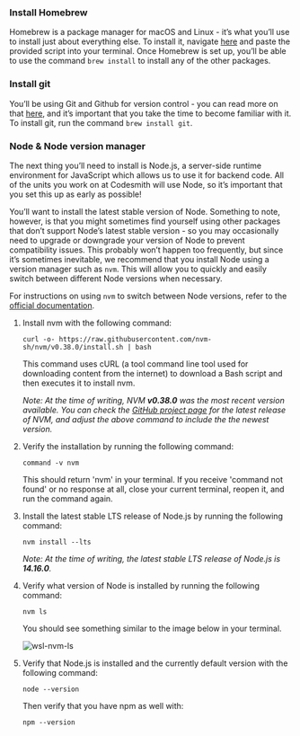 ### Install Homebrew
Homebrew is a package manager for macOS and Linux - it’s what you’ll use to install just about everything else. To install it, navigate [here](https://brew.sh/) and paste the provided script into your terminal.
Once Homebrew is set up, you’ll be able to use the command `brew install` to install any of the other packages.

### Install git
You’ll be using Git and Github for version control - you can read more on that [here](https://github.com/CodesmithLLC/precourse-part-1/blob/master/GitHub.md), and it’s important that you take the time to become familiar with it.
To install git, run the command `brew install git`.

### Node & Node version manager
The next thing you’ll need to install is Node.js, a server-side runtime environment for JavaScript which allows us to use it for backend code. All of the units you work on at Codesmith will use Node, so it’s important that you set this up as early as possible! 

You’ll want to install the latest stable version of Node. Something to note, however, is that you might sometimes find yourself using other packages that don’t support Node’s latest stable version - so you may occasionally need to upgrade or downgrade your version of Node to prevent compatibility issues. This probably won’t happen too frequently, but since it’s sometimes inevitable, we recommend that you install Node using a version manager such as `nvm`. This will allow you to quickly and easily switch between different Node versions when necessary. 

For instructions on using `nvm` to switch between Node versions, refer to the [official documentation](https://github.com/nvm-sh/nvm#usage).

1. Install nvm with the following command:

   `curl -o- https://raw.githubusercontent.com/nvm-sh/nvm/v0.38.0/install.sh | bash`

   This command uses cURL (a tool command line tool used for downloading content from the internet) to download a Bash script and then executes it to install nvm.

   _Note: At the time of writing, NVM **v0.38.0** was the most recent version available. You can check the [GitHub project page](https://github.com/nvm-sh/nvm) for the latest release of NVM, and adjust the above command to include the the newest version._

2. Verify the installation by running the following command:

   `command -v nvm`

   This should return 'nvm' in your terminal. If you receive 'command not found' or no response at all, close your current terminal, reopen it, and run the command again.

3. Install the latest stable LTS release of Node.js by running the following command:

   `nvm install --lts`

   _Note: At the time of writing, the latest stable LTS release of Node.js is **14.16.0**._

4. Verify what version of Node is installed by running the following command:

   `nvm ls`

   You should see something similar to the image below in your terminal.

   ![wsl-nvm-ls](https://github.com/CodesmithLLC/precourse-part-1/blob/master/docs/assets/images/wsl-nvm-ls-14160.png)

5. Verify that Node.js is installed and the currently default version with the following command:

   `node --version`

   Then verify that you have npm as well with:

   `npm --version`
